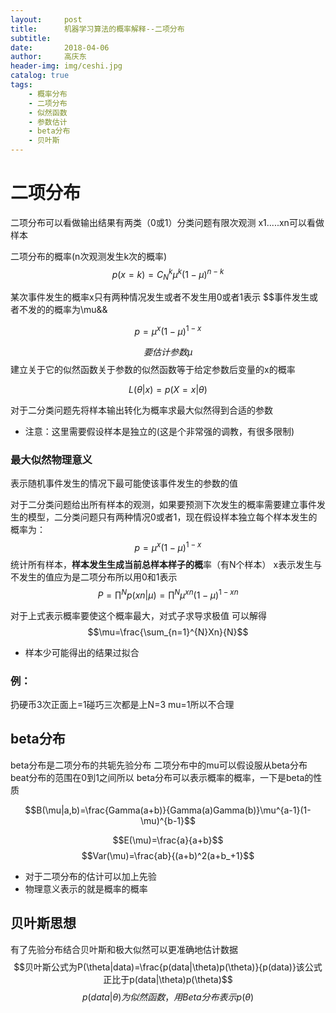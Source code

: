 ```yaml
---
layout:     post
title:      机器学习算法的概率解释--二项分布
subtitle:   
date:       2018-04-06
author:     高庆东
header-img: img/ceshi.jpg
catalog: true
tags:
    - 概率分布
    - 二项分布
    - 似然函数
    - 参数估计
    - beta分布
    - 贝叶斯
---
```


<script type="text/javascript"  src="http://cdn.mathjax.org/mathjax/latest/MathJax.js?config=TeX-AMS-MML_HTMLorMML">
</script>

# 二项分布

二项分布可以看做输出结果有两类（0或1）分类问题有限次观测 x1.....xn可以看做样本

二项分布的概率(n次观测发生k次的概率)
$$p(x=k)=C_N^k\mu^k(1-\mu)^{n-k}$$

某次事件发生的概率x只有两种情况发生或者不发生用0或者1表示
$$事件发生或者不发的的概率为\mu&&

$$p=\mu^x(1-\mu)^{1-x}$$

$$要估计参数\mu$$
建立关于它的似然函数关于参数的似然函数等于给定参数后变量的x的概率

$$L(\theta|x)=p(X=x|\theta)$$

对于二分类问题先将样本输出转化为概率求最大似然得到合适的参数

- 注意：这里需要假设样本是独立的(这是个非常强的调教，有很多限制)

### 最大似然物理意义
表示随机事件发生的情况下最可能使该事件发生的参数的值

对于二分类问题给出所有样本的观测，如果要预测下次发生的概率需要建立事件发生的模型，二分类问题只有两种情况0或者1，现在假设样本独立每个样本发生的概率为：
$$p=\mu^x(1-\mu)^{1-x}$$
统计所有样本，**样本发生生成当前总样本样子的概**率（有N个样本）
x表示发生与不发生的值应为是二项分布所以用0和1表示
$$P=\prod^Np(xn|\mu)=\prod^N\mu^{xn}(1-\mu)^{1-xn}$$

对于上式表示概率要使这个概率最大，对式子求导求极值
可以解得
$$\mu=\frac{\sum_{n=1}^{N}Xn}{N}$$

- 样本少可能得出的结果过拟合

### 例：
扔硬币3次正面上=1碰巧三次都是上N=3 mu=1所以不合理


## beta分布
beta分布是二项分布的共轭先验分布 二项分布中的mu可以假设服从beta分布beat分布的范围在0到1之间所以
beta分布可以表示概率的概率，一下是beta的性质

$$B(\mu|a,b)=\frac{Gamma(a+b)}{Gamma(a)Gamma(b)}\mu^{a-1}(1-\mu)^{b-1}$$

$$E(\mu)=\frac{a}{a+b}$$
$$Var(\mu)=\frac{ab}{(a+b)^2(a+b_+1}$$


- 对于二项分布的估计可以加上先验
- 物理意义表示的就是概率的概率


## 贝叶斯思想
有了先验分布结合贝叶斯和极大似然可以更准确地估计数据
$$贝叶斯公式为P(\theta|data)=\frac{p(data|\theta)p(\theta)}{p(data)}该公式正比于p(data|\theta)p(\theta)$$
$$p(data|\theta)为似然函数，用Beta分布表示p(\theta)$$

















